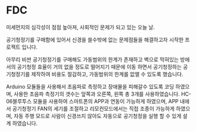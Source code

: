 # FDC

미세먼지의 심각성이 점점 높아져, 사회적인 문제가 되고 있는 오늘 날.

공기청정기를 구매함에 있어서 신경을 쓸수밖에 없는 문제점들을 해결하고자 시작한 프로젝트 입니다.

아무리 비싼 공기청정기를 구매해도 가동범위의 한계가 존재하고 벽으로 막혀있는 방에서의 공기청정 효율이 거의 없을 정도로 떨어지기 때문에
이동 하면서 공기청정하는 공기청정기를 제작하여 비용도 절감하고, 가동범위의 한계를 없앨 수 있도록 했습니다.

Arduino 모듈들을 사용해서 초음파로 측정하고 장애물을 피해갈수 있도록 코딩 하였으며, 사용한 초음파 측정기의 갯수는 앞쪽과 오른쪽, 왼쪽 총 3개를 사용하였습니다.
HC-06블루투스 모듈을 사용하여 스마트폰의 APP과 연동이 가능하게 하였으며,
APP 내에서 공기청정기 FAN의 세기를 조절하고 리모컨모드에서는 직접 조종이 가능하게 하였으며,
자동 주행 모드로 사람이 신경쓰지 않아도 자동으로 공기청정을 실행 할 수 있게 설계 하였습니다.
